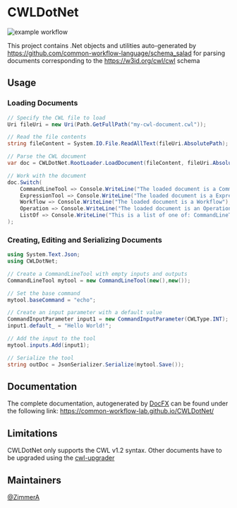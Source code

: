 # CWLDotNet
![example workflow](https://github.com/common-workflow-lab/CWLDotNet/actions/workflows/workflow.yml/badge.svg)

This project contains .Net objects and utilities auto-generated by https://github.com/common-workflow-language/schema_salad for parsing documents corresponding to the https://w3id.org/cwl/cwl schema

## Usage

### Loading Documents
```cs
// Specify the CWL file to load
Uri fileUri = new Uri(Path.GetFullPath("my-cwl-document.cwl"));

// Read the file contents 
string fileContent = System.IO.File.ReadAllText(fileUri.AbsolutePath);

// Parse the CWL document
var doc = CWLDotNet.RootLoader.LoadDocument(fileContent, fileUri.AbsoluteUri);

// Work with the document
doc.Switch(
    CommandLineTool => Console.WriteLine("The loaded document is a CommandLineTool"),
    ExpressionTool => Console.WriteLine("The loaded document is a ExpressionTool"),
    Workflow => Console.WriteLine("The loaded document is a Workflow"),
    Operation => Console.WriteLine("The loaded document is an Operation"),
    ListOf => Console.WriteLine("This is a list of one of: CommandLineTool | ExpressionTool | Workflow | Operation")
);
```

### Creating, Editing and Serializing Documents
```csharp
using System.Text.Json;
using CWLDotNet;

// Create a CommandLineTool with empty inputs and outputs
CommandLineTool mytool = new CommandLineTool(new(),new());

// Set the base command
mytool.baseCommand = "echo";

// Create an input parameter with a default value
CommandInputParameter input1 = new CommandInputParameter(CWLType.INT);
input1.default_ = "Hello World!";

// Add the input to the tool
mytool.inputs.Add(input1);

// Serialize the tool
string outDoc = JsonSerializer.Serialize(mytool.Save());
```

## Documentation
The complete documentation, autogenerated by [DocFX](https://dotnet.github.io/docfx/) can be found under the following link: https://common-workflow-lab.github.io/CWLDotNet/

## Limitations
CWLDotNet only supports the CWL v1.2 syntax. Other documents have to be upgraded using the [cwl-upgrader](https://pypi.org/project/cwl-upgrader/)

## Maintainers
[@ZimmerA](https://github.com/ZimmerA)